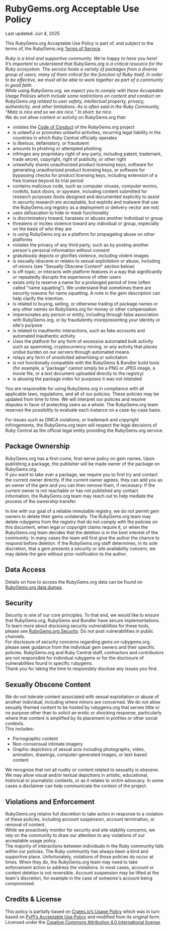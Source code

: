 # RubyGems.org Acceptable Use Policy

Last updated: Jun 4, 2025

This RubyGems.org Acceptable Use Policy is part of, and subject to the terms of, the RubyGems.org [Terms of Service](https://rubygems.org/policies/terms-of-service).

*Ruby is a kind and supportive community. We’re happy to have you here\! It’s important to understand that RubyGems.org is a critical resource for the Ruby ecosystem. The service hosts a variety of packages from a diverse group of users, many of them critical for the function of Ruby itself. In order to be effective, we must all be able to work together as part of a community in good faith.*   
*While using RubyGems.org, we expect you to comply with these Acceptable Usage Policies which include some restrictions on content and conduct on RubyGems.org related to user safety, intellectual property, privacy, authenticity, and other limitations. As is often said in the Ruby Community, “Matz is nice and so we are nice.” In short: be nice.*  
We do not allow content or activity on RubyGems.org that:

* violates the [Code of Conduct](https://github.com/rubygems/rubygems.org/blob/master/CODE_OF_CONDUCT.md) of the RubyGems.org project  
* is unlawful or promotes unlawful activities, incurring legal liability in the countries in which Ruby Central officially operates  
* is libelous, defamatory, or fraudulent  
* amounts to phishing or attempted phishing  
* infringes any proprietary right of any party, including patent, trademark, trade secret, copyright, right of publicity, or other right  
* unlawfully shares unauthorized product licensing keys, software for generating unauthorized product licensing keys, or software for bypassing checks for product licensing keys, including extension of a free license beyond its trial period  
* contains malicious code, such as computer viruses, computer worms, rootkits, back doors, or spyware, including content submitted for research purposes (tools designed and documented explicitly to assist in security research are acceptable, but exploits and malware that use the RubyGems.org registry as a deployment or delivery vector are not)  
* uses obfuscation to hide or mask functionality  
* is discriminatory toward, harasses or abuses another individual or group  
* threatens or incites violence toward any individual or group, especially on the basis of who they are  
* is using RubyGems.org as a platform for propagating abuse on other platforms  
* violates the privacy of any third party, such as by posting another person's personal information without consent  
* gratuitously depicts or glorifies violence, including violent images  
* is sexually obscene or relates to sexual exploitation or abuse, including of minors (see "Sexually Obscene Content" section below)  
* is off-topic, or interacts with platform features in a way that significantly or repeatedly disrupts the experience of other users  
* exists only to reserve a name for a prolonged period of time (often called "name squatting"). We understand that sometimes there are security reasons for name squatting. A note in the gem description can help clarify the intention.  
* is related to buying, selling, or otherwise trading of package names or any other names on RubyGems.org for money or other compensation  
* impersonates any person or entity, including through false association with RubyGems.org, or by fraudulently misrepresenting your identity or site's purpose  
* is related to inauthentic interactions, such as fake accounts and automated inauthentic activity  
* Uses the platform for any form of excessive automated bulk activity such as spamming, cryptocurrency mining, or any activity that places undue burden on our servers through automated means.  
* relays any form of unsolicited advertising or solicitation  
* is not functionally compatible with the RubyGems & Bundler build tools (for example, a "package" cannot simply be a PNG or JPEG image, a movie file, or a text document uploaded directly to the registry)  
* is abusing the package index for purposes it was not intended

You are responsible for using RubyGems.org in compliance with all applicable laws, regulations, and all of our policies. These policies may be updated from time to time. We will interpret our policies and resolve disputes in favor of protecting users as a whole. The RubyGems.org team reserves the possibility to evaluate each instance on a case-by-case basis.

For issues such as DMCA violations, or trademark and copyright infringements, the RubyGems.org team will respect the legal decisions of Ruby Central as the official legal entity providing the RubyGems.org service.

## Package Ownership

RubyGems.org has a first-come, first-serve policy on gem names. Upon publishing a package, the publisher will be made owner of the package on RubyGems.org.  
If you want to take over a package, we require you to first try and contact the current owner directly. If the current owner agrees, they can add you as an owner of the gem and you can then remove them, if necessary. If the current owner is not reachable or has not published any contact information, the RubyGems.org team may reach out to help mediate the process of the ownership transfer.

In line with our goal of a reliable immutable registry, we do not permit gem owners to delete their gems unilaterally. The RubyGems.org team may delete rubygems from the registry that do not comply with the policies on this document, when legal or copyright claims require it, or when the RubyGems.org team decides that the deletion is in the best interest of the community. In many cases the team will first give the author the chance to respond before deletion. If the RubyGems.org staff determines, in its sole discretion, that a gem presents a security or site availability concern, we may delete the gem without prior notification to the author. 

## Data Access

Details on how to access the RubyGems.org data can be found on [RubyGems.org data dumps](https://rubygems.org/pages/data).

## Security

Security is one of our core principles. To that end, we would like to ensure that RubyGems.org, RubyGems and Bundler have secure implementations. To learn more about disclosing security vulnerabilities for these tools, please see [RubyGems.org Security](https://rubygems.org/pages/security). Do not post vulnerabilities in public channels.  
For disclosure of security concerns regarding gems on rubygems.org, please seek guidance from the individual gem owners and their specific policies. RubyGems.org and Ruby Central staff, contractors and contributors are not responsible for individual rubygems or for the disclosure of vulnerabilities found in specific rubygems.  
Thank you for taking the time to responsibly disclose any issues you find.

## Sexually Obscene Content

We do not tolerate content associated with sexual exploitation or abuse of another individual, including where minors are concerned. We do not allow sexually themed content to be hosted by rubygems.org that serves little or no purpose other than to solicit an erotic or shocking response, particularly where that content is amplified by its placement in profiles or other social contexts.  
This includes:

* Pornographic content  
* Non-consensual intimate imagery  
* Graphic depictions of sexual acts including photographs, video, animation, drawings, computer-generated images, or text-based content

We recognize that not all nudity or content related to sexuality is obscene. We may allow visual and/or textual depictions in artistic, educational, historical or journalistic contexts, or as it relates to victim advocacy. In some cases a disclaimer can help communicate the context of the project.

## Violations and Enforcement

RubyGems.org retains full discretion to take action in response to a violation of these policies, including account suspension, account termination, or removal of content.  
While we proactively monitor for security and site stability concerns, we rely on the community to draw our attention to any violations of our acceptable usage policy.  
The majority of interactions between individuals in the Ruby community falls within our policies. The Ruby community has always been a kind and supportive place. Unfortunately, violations of those policies do occur at times. When they do, the RubyGems.org team may need to take enforcement action to address the violations. In most cases, account or content deletion is not reversible. Account suspension may be lifted at the team's discretion, for example in the case of someone's account being compromised.

## Credits & License

This policy is partially based on [Crates.io’s Usage Policy](https://crates.io/policies) which was in turn based on [PyPI’s Acceptable Use Policy](https://github.com/pypi/warehouse/blob/3c404ada9fed7a03bbf7c3c74e86c383f705d96a/policies/acceptable-use-policy.md) and modified from its original form.  
Licensed under the [Creative Commons Attribution 4.0 International license](https://creativecommons.org/licenses/by/4.0/).

